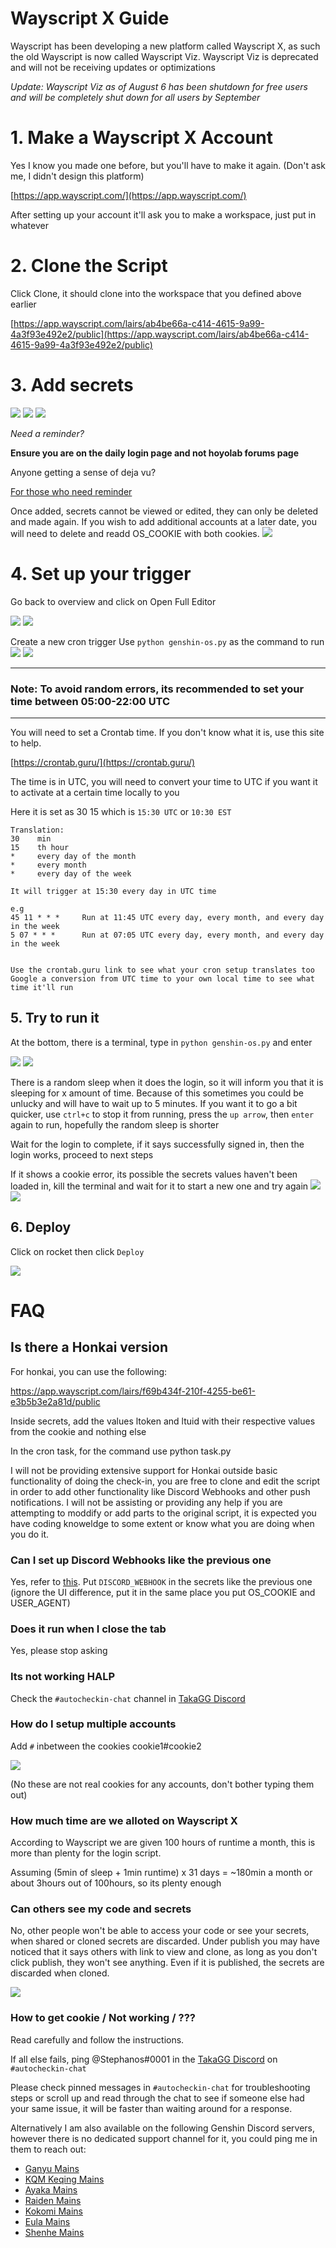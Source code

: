 # Wayscript X Guide

Wayscript has been developing a new platform called Wayscript X, as such the old Wayscript is now called Wayscript Viz. Wayscript Viz is deprecated and will not be receiving updates or optimizations

*Update: Wayscript Viz as of August 6 has been shutdown for free users and will be completely shut down for all users by September*

# 1. Make a Wayscript X Account
Yes I know you made one before, but you'll have to make it again. (Don't ask me, I didn't design this platform)

[https://app.wayscript.com/](https://app.wayscript.com/)

After setting up your account it'll ask you to make a workspace, just put in whatever

# 2. Clone the Script
Click Clone, it should clone into the workspace that you defined above earlier

[https://app.wayscript.com/lairs/ab4be66a-c414-4615-9a99-4a3f93e492e2/public](https://app.wayscript.com/lairs/ab4be66a-c414-4615-9a99-4a3f93e492e2/public)

# 3. Add secrets
![](https://i.imgur.com/99OrdMG.png)
![](https://i.imgur.com/rkA7aEM.png)
![](https://i.imgur.com/MaBQpkY.png)

*Need a reminder?*

**Ensure you are on the daily login page and not hoyolab forums page**

Anyone getting a sense of deja vu?

[For those who need reminder](https://am-steph.github.io/wayscript-login-helper/#4-set-up-the-secrets)


Once added, secrets cannot be viewed or edited, they can only be deleted and made again. If you wish to add additional accounts at a later date, you will need to delete and readd OS_COOKIE with both cookies.
![](https://i.imgur.com/KbG0E9b.png)

# 4. Set up your trigger

Go back to overview and click on Open Full Editor

![](https://i.imgur.com/bRwBU0i.png)
![](https://i.imgur.com/ub4Ti1F.png)

Create a new cron trigger
Use `python genshin-os.py` as the command to run
![](https://i.imgur.com/IV0iLu0.png)
![](https://i.imgur.com/Q2vgn3z.png)

***
### Note: To avoid random errors, its recommended to set your time between 05:00-22:00 UTC 
***

You will need to set a Crontab time. If you don't know what it is, use this site to help.

[https://crontab.guru/](https://crontab.guru/)

The time is in UTC, you will need to convert your time to UTC if you want it to activate at a certain time locally to you

Here it is set as 30 15 which is `15:30 UTC` or `10:30 EST` 

```
Translation:
30    min
15    th hour
*     every day of the month
*     every month
*     every day of the week

It will trigger at 15:30 every day in UTC time
```
```
e.g
45 11 * * *     Run at 11:45 UTC every day, every month, and every day in the week
5 07 * * *      Run at 07:05 UTC every day, every month, and every day in the week 


Use the crontab.guru link to see what your cron setup translates too
Google a conversion from UTC time to your own local time to see what time it'll run
```

## 5. Try to run it

At the bottom, there is a terminal, type in `python genshin-os.py` and enter

![](https://i.imgur.com/y1cICkF.png)
![](https://i.imgur.com/lnC9NoA.png)

There is a random sleep when it does the login, so it will inform you that it is sleeping for x amount of time. Because of this sometimes you could be unlucky and will have to wait up to 5 minutes. If you want it to go a bit quicker, use `ctrl+c` to stop it from running, press the `up arrow`, then `enter` again to run, hopefully the random sleep is shorter

Wait for the login to complete, if it says successfully signed in, then the login works, proceed to next steps

If it shows a cookie error, its possible the secrets values haven't been loaded in, kill the terminal and wait for it to start a new one and try again
![](https://i.imgur.com/MR81xwE.png)
![](https://i.imgur.com/sqnEmfv.png)

## 6. Deploy
Click on rocket then click `Deploy`

![](https://i.imgur.com/UJbdZLF.png)

# FAQ

## Is there a Honkai version
For honkai, you can use the following:

https://app.wayscript.com/lairs/f69b434f-210f-4255-be61-e3b5b3e2a81d/public

Inside secrets, add the values ltoken and ltuid with their respective values from the cookie and nothing else

In the cron task, for the command use python task.py

I will not be providing extensive support for Honkai outside basic functionality of doing the check-in, you are free to clone and edit the script in order to add other functionality like Discord Webhooks and other push notifications. I will not be assisting or providing any help if you are attempting to moddify or add parts to the original script, it is expected you have coding knoweldge to some extent or know what you are doing when you do it.

### Can I set up Discord Webhooks like the previous one
Yes, refer to [this](https://am-steph.github.io/wayscript-login-helper/#discord-webhooks).  Put `DISCORD_WEBHOOK` in the secrets like the previous one (ignore the UI difference, put it in the same place you put OS_COOKIE and USER_AGENT)

### Does it run when I close the tab
Yes, please stop asking

### Its not working HALP
Check the `#autocheckin-chat` channel in [TakaGG Discord](https://discord.gg/takagg)

### How do I setup multiple accounts
Add `#` inbetween the cookies cookie1#cookie2

![](https://i.imgur.com/kYRZlF1.png)

(No these are not real cookies for any accounts, don't bother typing them out)

### How much time are we alloted on Wayscript X

According to Wayscript we are given 100 hours of runtime a month, this is more than plenty for the login script.

Assuming (5min of sleep + 1min runtime) x 31 days = ~180min a month or about 3hours out of 100hours, so its plenty enough

### Can others see my code and secrets
No, other people won't be able to access your code or see your secrets, when shared or cloned secrets are discarded. Under publish you may have noticed that it says others with link to view and clone, as long as you don't click publish, they won't see anything. Even if it is published, the secrets are discarded when cloned.

![](https://i.imgur.com/wbw6CET.png)

### How to get cookie / Not working / ???

Read carefully and follow the instructions.

If all else fails, ping @Stephanos#0001 in the [TakaGG Discord](https://discord.gg/takagg) on `#autocheckin-chat`

Please check pinned messages in `#autocheckin-chat` for troubleshooting steps or scroll up and read through the chat to see if someone else had your same issue, it will be faster than waiting around for a response. 

Alternatively I am also available on the following Genshin Discord servers, however there is no dedicated support channel for it, you could ping me in them to reach out:
-  [Ganyu Mains](https://discord.gg/ganyumains)
-  [KQM Keqing Mains](https://discord.gg/keqing)
-  [Ayaka Mains](https://discord.gg/3fYHhvSCfq)
-  [Raiden Mains](https://discord.gg/aEzF9fFjSf)
-  [Kokomi Mains](https://discord.gg/kokomi)
-  [Eula Mains](https://discord.gg/sDykTKNxvz)
-  [Shenhe Mains](https://discord.gg/W2ZZtwcu8G)




